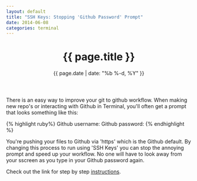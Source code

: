 ```yaml
---
layout: default
title: "SSH Keys: Stopping 'Github Password' Prompt"
date: 2014-06-08
categories: terminal
---
```


<header class="post-header">
<h1>{{ page.title }}</h1>
<p class="meta">{{ page.date | date: "%b %-d, %Y" }}</p>
</header>

<article class="post-content">
<p>
There is an easy way to improve your git to github workflow. When making new repo's or interacting with Github in Terminal, you'll often get a prompt that looks something like this:

{% highlight ruby%}
Github username:
Github password:
{% endhighlight %}
</p>
<p>
You're pushing your files to Github via 'https' which is the Github default. By changing this process to run using 'SSH Keys' you can stop the annoying prompt and speed up your workflow. No one will have to look away from your sscreen as you type in your Github password again.
</p>
<p>
Check out the link for step by step <a href="https://help.github.com/articles/generating-ssh-keys">instructions</a>.
</p>
</article>
